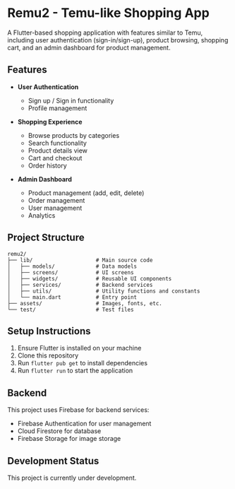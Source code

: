 # Remu2 - Temu-like Shopping App

A Flutter-based shopping application with features similar to Temu, including user authentication (sign-in/sign-up), product browsing, shopping cart, and an admin dashboard for product management.

## Features

- **User Authentication**
  - Sign up / Sign in functionality
  - Profile management

- **Shopping Experience**
  - Browse products by categories
  - Search functionality
  - Product details view
  - Cart and checkout
  - Order history

- **Admin Dashboard**
  - Product management (add, edit, delete)
  - Order management
  - User management
  - Analytics

## Project Structure

```
remu2/
├── lib/                    # Main source code
│   ├── models/             # Data models
│   ├── screens/            # UI screens
│   ├── widgets/            # Reusable UI components
│   ├── services/           # Backend services
│   ├── utils/              # Utility functions and constants
│   └── main.dart           # Entry point
├── assets/                 # Images, fonts, etc.
└── test/                   # Test files
```

## Setup Instructions

1. Ensure Flutter is installed on your machine
2. Clone this repository
3. Run `flutter pub get` to install dependencies
4. Run `flutter run` to start the application

## Backend

This project uses Firebase for backend services:
- Firebase Authentication for user management
- Cloud Firestore for database
- Firebase Storage for image storage

## Development Status

This project is currently under development.